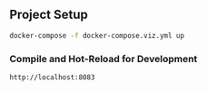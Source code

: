 ## Project Setup

```sh
docker-compose -f docker-compose.viz.yml up
```

### Compile and Hot-Reload for Development

```sh
http://localhost:8083
```
